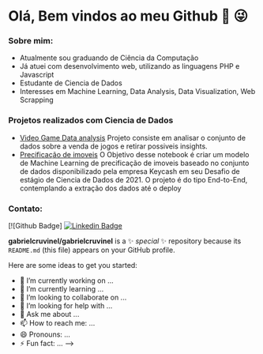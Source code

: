 # Olá, Bem vindos ao meu Github 👋 :stuck_out_tongue_winking_eye:

### Sobre mim:
  - Atualmente sou graduando de Ciência da Computação
  - Já atuei com desenvolvimento  web, utilizando as linguagens PHP e Javascript
  - Estudante de Ciencia de Dados
  - Interesses em Machine Learning, Data Analysis, Data Visualization, Web Scrapping
  
### Projetos realizados com Ciencia de Dados
  - [Video Game Data analysis](https://github.com/gabrielcruvinel/data_science/tree/main/video_game_sales) Projeto consiste em analisar o conjunto de dados sobre a venda de jogos e retirar possiveis insights.
  - [Precificação de imoveis](https://github.com/gabrielcruvinel/data_science/tree/main/precificacao_imovel) O Objetivo desse notebook é criar um modelo de Machine Learning de precificação de imoveis baseado no conjunto de dados disponibilizado pela empresa Keycash em seu Desafio de estágio de Ciencia de Dados de 2021. O projeto é do tipo End-to-End, contemplando a extração dos dados até o deploy
  
  
 ### Contato:
[![Github Badge]
[![Linkedin Badge](https://img.shields.io/badge/-LinkedIn-blue?style=flat-square&logo=Linkedin&logoColor=white&link=https://www.linkedin.com/in/gabriel-cruvinel-2104b5177/)](https://www.linkedin.com/in/gabriel-cruvinel-2104b5177/)

**gabrielcruvinel/gabrielcruvinel** is a ✨ _special_ ✨ repository because its `README.md` (this file) appears on your GitHub profile.

Here are some ideas to get you started:

- 🔭 I’m currently working on ...
- 🌱 I’m currently learning ...
- 👯 I’m looking to collaborate on ...
- 🤔 I’m looking for help with ...
- 💬 Ask me about ...
- 📫 How to reach me: ...
- 😄 Pronouns: ...
- ⚡ Fun fact: ...
-->
